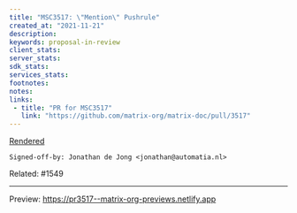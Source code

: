```yaml
---
title: "MSC3517: \"Mention\" Pushrule"
created_at: "2021-11-21"
description:
keywords: proposal-in-review
client_stats:
server_stats:
sdk_stats:
services_stats:
footnotes:
notes:
links:
 - title: "PR for MSC3517"
   link: "https://github.com/matrix-org/matrix-doc/pull/3517"
---
```

[Rendered](https://github.com/ShadowJonathan/matrix-doc/blob/mention-pushrule/proposals/3517-mention-pushrule.md)

`Signed-off-by: Jonathan de Jong <jonathan@automatia.nl>`

Related: #1549

---



<!-- Replace -->
Preview: https://pr3517--matrix-org-previews.netlify.app
<!-- Replace -->


